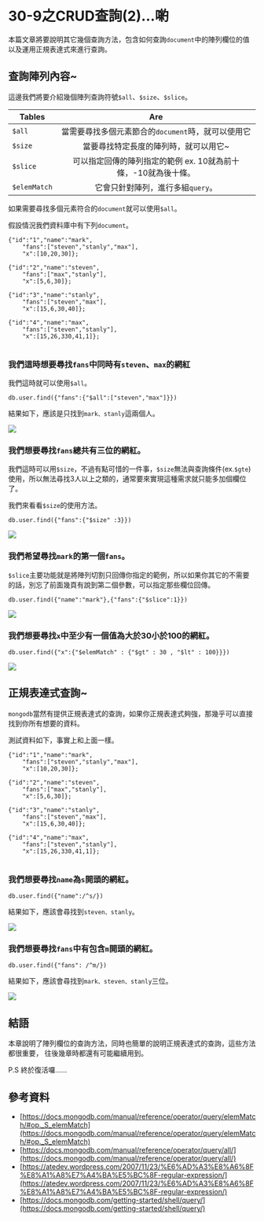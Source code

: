 # 30-9之CRUD查詢(2)…喲
本篇文章將要說明其它幾個查詢方法，包含如何查詢`document`中的陣列欄位的值以及運用正規表達式來進行查詢。

## 查詢陣列內容~
這邊我們將要介紹幾個陣列查詢符號`$all`、`$size`、`$slice`。

| Tables        | Are           | 
| ------------- |:-------------:| 
| `$all`      | 當需要尋找多個元素節合的`document`時，就可以使用它 | 
| `$size`      | 當要尋找特定長度的陣列時，就可以用它~      |  
| `$slice` | 可以指定回傳的陣列指定的範例 ex. 10就為前十條，-10就為後十條。      |  
| `$elemMatch` | 它會只針對陣列，進行多組`query`。      |


如果需要尋找多個元素符合的`document`就可以使用`$all`。

假設情況我們資料庫中有下列`document`。

```
{"id":"1","name":"mark",
	"fans":["steven","stanly","max"],
	"x":[10,20,30]};

{"id":"2","name":"steven",
	"fans":["max","stanly"],
	"x":[5,6,30]};

{"id":"3","name":"stanly",
	"fans":["steven","max"],
	"x":[15,6,30,40]};

{"id":"4","name":"max",
	"fans":["steven","stanly"],
	"x":[15,26,330,41,1]};


```

### 我們這時想要尋找`fans`中同時有`steven`、`max`的網紅
我們這時就可以使用`$all`。

```
db.user.find({"fans":{"$all":["steven","max"]}})

```
結果如下，應該是只找到`mark、stanly`這兩個人。

![](http://yixiang8780.com/outImg/20161207-1.png)

### 我們想要尋找`fans`總共有三位的網紅。
我們這時可以用`$size`，不過有點可惜的一件事，`$size`無法與查詢條件(ex.`$gte`)使用，所以無法尋找3人以上之類的，通常要來實現這種需求就只能多加個欄位了。

我們來看看`$size`的使用方法。

```
db.user.find({"fans":{"$size" :3}})

```

![](http://yixiang8780.com/outImg/20161207-2.png)

### 我們希望尋找`mark`的第一個`fans`。
`$slice`主要功能就是將陣列切割只回傳你指定的範例，所以如果你其它的不需要的話，別忘了前面幾頁有說到第二個參數，可以指定那些欄位回傳。

```
db.user.find({"name":"mark"},{"fans":{"$slice":1}})

```

![](http://yixiang8780.com/outImg/20161207-3.png)

### 我們想要尋找`x`中至少有一個值為大於30小於100的網紅。

```
db.user.find({"x":{"$elemMatch" : {"$gt" : 30 , "$lt" : 100}}})

```

![](http://yixiang8780.com/outImg/20161207-4.png)

## 正規表達式查詢~
`mongodb`當然有提供正規表達式的查詢，如果你正規表達式夠強，那幾乎可以直接找到你所有想要的資料。

測試資料如下，事實上和上面一樣。

```
{"id":"1","name":"mark",
	"fans":["steven","stanly","max"],
	"x":[10,20,30]};

{"id":"2","name":"steven",
	"fans":["max","stanly"],
	"x":[5,6,30]};

{"id":"3","name":"stanly",
	"fans":["steven","max"],
	"x":[15,6,30,40]};

{"id":"4","name":"max",
	"fans":["steven","stanly"],
	"x":[15,26,330,41,1]};


```

### 我們想要尋找`name`為`s`開頭的網紅。

```
db.user.find({"name":/^s/})

```
結果如下，應該會尋找到`steven、stanly`。

![](http://yixiang8780.com/outImg/20161207-5.png)

### 我們想要尋找`fans`中有包含`m`開頭的網紅。

```
db.user.find({"fans": /^m/})

```
結果如下，應該會尋找到`mark、steven、stanly`三位。

![](http://yixiang8780.com/outImg/20161207-6.png)

## 結語
本章說明了陣列欄位的查詢方法，同時也簡單的說明正規表達式的查詢，這些方法都很重要，
往後幾章時都還有可能繼續用到。

P.S 終於復活囉……
 
## 參考資料
* [https://docs.mongodb.com/manual/reference/operator/query/elemMatch/#op._S_elemMatch](https://docs.mongodb.com/manual/reference/operator/query/elemMatch/#op._S_elemMatch)
* [https://docs.mongodb.com/manual/reference/operator/query/all/](https://docs.mongodb.com/manual/reference/operator/query/all/)
* [https://atedev.wordpress.com/2007/11/23/%E6%AD%A3%E8%A6%8F%E8%A1%A8%E7%A4%BA%E5%BC%8F-regular-expression/](https://atedev.wordpress.com/2007/11/23/%E6%AD%A3%E8%A6%8F%E8%A1%A8%E7%A4%BA%E5%BC%8F-regular-expression/)
* [https://docs.mongodb.com/getting-started/shell/query/](https://docs.mongodb.com/getting-started/shell/query/)
